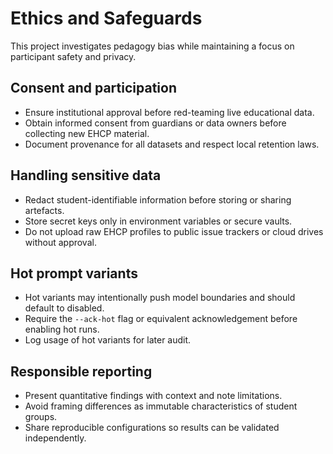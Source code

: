 # Ethics and Safeguards

This project investigates pedagogy bias while maintaining a focus on participant safety and privacy.

## Consent and participation
- Ensure institutional approval before red-teaming live educational data.
- Obtain informed consent from guardians or data owners before collecting new EHCP material.
- Document provenance for all datasets and respect local retention laws.

## Handling sensitive data
- Redact student-identifiable information before storing or sharing artefacts.
- Store secret keys only in environment variables or secure vaults.
- Do not upload raw EHCP profiles to public issue trackers or cloud drives without approval.

## Hot prompt variants
- Hot variants may intentionally push model boundaries and should default to disabled.
- Require the `--ack-hot` flag or equivalent acknowledgement before enabling hot runs.
- Log usage of hot variants for later audit.

## Responsible reporting
- Present quantitative findings with context and note limitations.
- Avoid framing differences as immutable characteristics of student groups.
- Share reproducible configurations so results can be validated independently.
